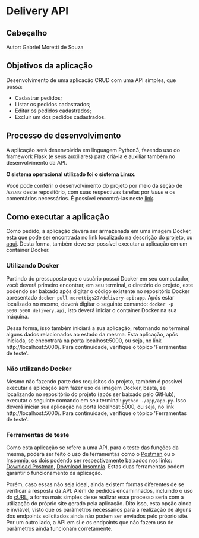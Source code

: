 # Delivery API

## Cabeçalho

Autor: Gabriel Moretti de Souza

## Objetivos da aplicação

Desenvolvimento de uma aplicação CRUD com uma API simples, que possa:

* Cadastrar pedidos;
* Listar os pedidos cadastrados;
* Editar os pedidos cadastrados;
* Excluir um dos pedidos cadastrados.

## Processo de desenvolvimento

A aplicação será desenvolvida em linguagem Python3, fazendo uso do framework Flask (e seus auxiliares) para criá-la e auxiliar também no desenvolvimento da API.

**O sistema operacional utilizado foi o sistema Linux.**

Você pode conferir o desenvolvimento do projeto por meio da seção de _issues_ deste repositório, com suas respectivas tarefas por _issue_ e os comentários necessários. É possível encontrá-las neste [link](https://github.com/MorettiGS/delivery-api/issues?q=is%3Aissue+is%3Aclosed+sort%3Acreated-asc).

## Como executar a aplicação

Como pedido, a aplicação deverá ser armazenada em uma imagem Docker, esta que pode ser encontrada no link localizado na descrição do projeto, ou [aqui](https://hub.docker.com/repository/docker/morettigs27/delivery-api/tags?page=1&ordering=last_updated). Desta forma, também deve ser possível executar a aplicação em um container Docker.

### Utilizando Docker

Partindo do pressuposto que o usuário possui Docker em seu computador, você deverá primeiro encontrar, em seu terminal, o diretório do projeto, este podendo ser baixado após digitar o código existente no repositório Docker apresentado `docker pull morettigs27/delivery-api:app`. Após estar localizado no mesmo, deverá digitar o seguinte comando: `docker -p 5000:5000 delivery.api`, isto deverá iniciar o container Docker na sua máquina.

Dessa forma, isso também iniciará a sua aplicação, retornando no terminal alguns dados relacionados ao estado da mesma. Esta aplicação, após iniciada, se encontrará na porta localhost:5000, ou seja, no link http://localhost:5000/. Para continuidade, verifique o tópico 'Ferramentas de teste'.

### Não utilizando Docker

Mesmo não fazendo parte dos requisitos do projeto, também é possível executar a aplicação sem fazer uso da imagem Docker, basta, se localizando no repositório do projeto (após ser baixado pelo GitHub), executar o seguinte comando em seu terminal: `python ./app/app.py`. Isso deverá iniciar sua aplicação na porta localhost:5000, ou seja, no link http://localhost:5000/. Para continuidade, verifique o tópico 'Ferramentas de teste'.

### Ferramentas de teste

Como esta aplicação se refere a uma API, para o teste das funções da mesma, poderá ser feito o uso de ferramentas como o [Postman](https://www.postman.com/) ou o [Insomnia](https://insomnia.rest/), os dois podendo ser respectivamente baixados nos links: [Download Postman](https://www.postman.com/downloads/), [Download Insomnia](https://insomnia.rest/download). Estas duas ferramentas podem garantir o funcionamento da aplicação.

Porém, caso essas não seja ideal, ainda existem formas diferentes de se verificar a resposta da API. Além de pedidos encaminhados, incluindo o uso do [cURL](https://curl.se/), a forma mais simples de se realizar esse processo seria com a utilização do próprio site gerado pela aplicação. Dito isso, esta opção ainda é inviável, visto que os parâmetros necessários para a realização de alguns dos endpoints solicitados ainda não podem ser enviados pelo próprio site. Por um outro lado, a API em si e os endpoints que não fazem uso de parâmetros ainda funcionam corretamente.
